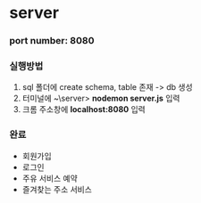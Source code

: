 # server

### port number: 8080

### 실행방법
1. sql 폴더에 create schema, table 존재 -> db 생성
2. 터미널에 ~\server> **nodemon server.js** 입력
3. 크롬 주소창에 **localhost:8080** 입력

### 완료
- 회원가입
- 로그인
- 주유 서비스 예약
- 즐겨찾는 주소 서비스
